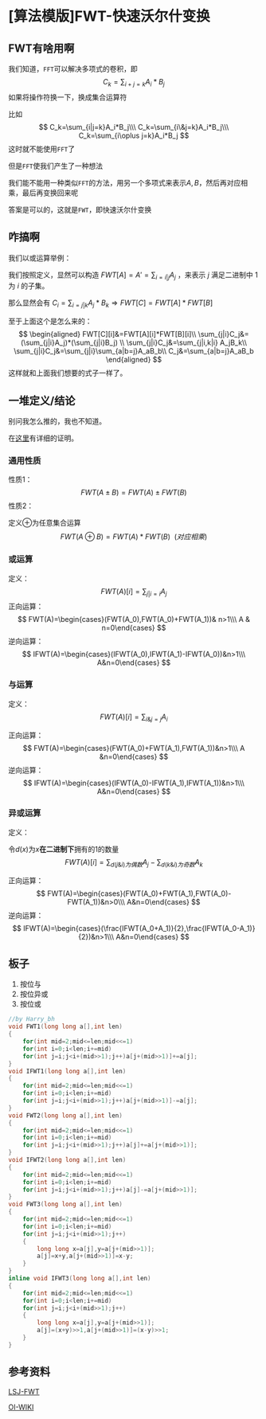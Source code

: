 # [算法模版]FWT-快速沃尔什变换

## FWT有啥用啊

我们知道，`FFT`可以解决多项式的卷积，即
$$
C_k=\sum_{i+j=k}A_i*B_j
$$
如果将操作符换一下，换成集合运算符

比如
$$
C_k=\sum_{i|j=k}A_i*B_j\\\
C_k=\sum_{i\&j=k}A_i*B_j\\\
C_k=\sum_{i\oplus j=k}A_i*B_j
$$
这时就不能使用`FFT`了

但是`FFT`使我们产生了一种想法

我们能不能用一种类似`FFT`的方法，用另一个多项式来表示$A,B$，然后再对应相乘，最后再变换回来呢

答案是可以的，这就是`FWT`，即快速沃尔什变换

## 咋搞啊

我们以或运算举例：

我们按照定义，显然可以构造 $FWT[A] = A' = \sum_{i=i|j}A_{j}$ ，来表示 $j$ 满足二进制中 $1$ 为 $i$ 的子集。

那么显然会有 $C_{i} = \sum_{i=j|k}A_{j}*B_{k} \Rightarrow FWT[C] = FWT[A] * FWT[B]$ 

至于上面这个是怎么来的：
$$
\begin{aligned}
FWT[C][i]&=FWT[A][i]*FWT[B][i]\\
\sum_{j|i}C_j&=(\sum_{j|i}A_j)*(\sum_{j|i}B_j) \\
\sum_{j|i}C_j&=\sum_{j|i,k|i} A_jB_k\\
\sum_{j|i}C_j&=\sum_{j|i}\sum_{a|b=j}A_aB_b\\
C_j&=\sum_{a|b=j}A_aB_b
\end{aligned}
$$
这样就和上面我们想要的式子一样了。

## 一堆定义/结论

别问我怎么推的，我也不知道。

在[这里](https://0x131cc05.github.io/2019/04/02/FWT%E5%9F%BA%E7%A1%80/)有详细的证明。

### 通用性质
性质1：
$$
FWT(A\pm B)=FWT(A)\pm FWT(B)
$$
性质2：

定义$\oplus$为任意集合运算
$$
FWT(A\oplus B)=FWT(A)*FWT(B)\ \ (对应相乘)
$$
### 或运算

定义：
$$
FWT(A)[i]=\sum_{j|i=i}A_j
$$
正向运算：
$$
FWT(A)=\begin{cases}(FWT(A_0),FWT(A_0)+FWT(A_1))& n>1\\\ A & n=0\end{cases}
$$
逆向运算：
$$
IFWT(A)=\begin{cases}(IFWT(A_0),IFWT(A_1)-IFWT(A_0))&n>1\\\ A&n=0\end{cases}
$$

### 与运算

定义：
$$
FWT(A)[i]=\sum_{i\&j=j}A_i
$$

正向运算：
$$
FWT(A)=\begin{cases}(FWT(A_0)+FWT(A_1),FWT(A_1))&n>1\\\ A &n=0\end{cases}
$$
逆向运算：
$$
IFWT(A)=\begin{cases}(IFWT(A_0)-IFWT(A_1),IFWT(A_1))&n>1\\\ A&n=0\end{cases}
$$

### 异或运算

定义：

令$d(x)$为$x$**在二进制下**拥有的1的数量
$$
FWT(A)[i]=\sum_{d(j\&i)为偶数}A_j-\sum_{d(k\&i)为奇数}A_k
$$

正向运算：
$$
FWT(A)=\begin{cases}(FWT(A_0)+FWT(A_1),FWT(A_0)-FWT(A_1))&n>0\\\ A&n=0\end{cases}
$$
逆向运算：
$$
IFWT(A)=\begin{cases}(\frac{IFWT(A_0+A_1)}{2},\frac{IFWT(A_0-A_1)}{2})&n>1\\\ A&n=0\end{cases}
$$

## 板子

1. 按位与
2. 按位异或
3. 按位或

```cpp
//by Harry_bh
void FWT1(long long a[],int len)
{
	for(int mid=2;mid<=len;mid<<=1)
	for(int i=0;i<len;i+=mid)
	for(int j=i;j<i+(mid>>1);j++)a[j+(mid>>1)]+=a[j];
}
void IFWT1(long long a[],int len)
{
	for(int mid=2;mid<=len;mid<<=1)
	for(int i=0;i<len;i+=mid)
	for(int j=i;j<i+(mid>>1);j++)a[j+(mid>>1)]-=a[j];
}
void FWT2(long long a[],int len)
{
	for(int mid=2;mid<=len;mid<<=1)
	for(int i=0;i<len;i+=mid)
	for(int j=i;j<i+(mid>>1);j++)a[j]+=a[j+(mid>>1)];
}
void IFWT2(long long a[],int len)
{
	for(int mid=2;mid<=len;mid<<=1)
	for(int i=0;i<len;i+=mid)
	for(int j=i;j<i+(mid>>1);j++)a[j]-=a[j+(mid>>1)];
}
void FWT3(long long a[],int len)
{
	for(int mid=2;mid<=len;mid<<=1)
	for(int i=0;i<len;i+=mid)
	for(int j=i;j<i+(mid>>1);j++)
	{
		long long x=a[j],y=a[j+(mid>>1)];
		a[j]=x+y,a[j+(mid>>1)]=x-y;
	}
}
inline void IFWT3(long long a[],int len)
{
	for(int mid=2;mid<=len;mid<<=1)
	for(int i=0;i<len;i+=mid)
	for(int j=i;j<i+(mid>>1);j++)
	{
		long long x=a[j],y=a[j+(mid>>1)];
		a[j]=(x+y)>>1,a[j+(mid>>1)]=(x-y)>>1;
	}
}
```



## 参考资料

[LSJ-FWT](https://0x131cc05.github.io/2019/04/02/FWT%E5%9F%BA%E7%A1%80/)

[OI-WIKI](https://oi-wiki.org/math/poly/fwt/)

